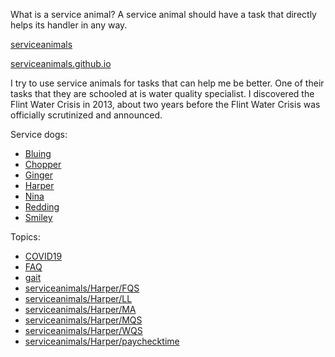 <link rel="prerender" href="https://serviceanimals.github.io/">

What is a service animal? A service animal should have a task that directly helps its handler in any way.

[serviceanimals](https://github.com/serviceanimals/serviceanimals.github.io/)

[serviceanimals.github.io](https://serviceanimals.github.io/)

I try to use service animals for tasks that can help me be better.  One of their tasks that they are schooled at is water quality specialist.  I discovered the Flint Water Crisis in 2013, about two years before the Flint Water Crisis was officially scrutinized and announced.

Service dogs:
   * [Bluing](https://serviceanimals.github.io/Bluing/)
   * [Chopper](https://serviceanimals.github.io/Chopper/)
   * [Ginger](https://serviceanimals.github.io/Ginger/)
   * [Harper](https://serviceanimals.github.io/Harper/)
   * [Nina](https://serviceanimals.github.io/Nina/)
   * [Redding](https://serviceanimals.github.io/Redding/)
   * [Smiley](https://serviceanimals.github.io/Smiley/)

Topics:
   * [COVID19](https://serviceanimals.github.io/coronavirus/)
   * [FAQ](https://serviceanimals.github.io/FAQ/)
   * [gait](https://serviceanimals.github.io/gait/)
   * [serviceanimals/](https://serviceanimals.github.io/)[Harper/](https://serviceanimals.github.io/Harper)[FQS](https://serviceanimals.github.io/Harper/FQS.md)
   * [serviceanimals/](https://serviceanimals.github.io/)[Harper/](https://serviceanimals.github.io/Harper)[LL](https://serviceanimals.github.io/Harper/LL.md)
   * [serviceanimals/](https://serviceanimals.github.io/)[Harper/](https://serviceanimals.github.io/Harper)[MA](https://serviceanimals.github.io/Harper/MA.md)
   * [serviceanimals/](https://serviceanimals.github.io/)[Harper/](https://serviceanimals.github.io/Harper)[MQS](https://serviceanimals.github.io/Harper/MQS.md)
   * [serviceanimals/](https://serviceanimals.github.io/)[Harper/](https://serviceanimals.github.io/Harper)[WQS](https://serviceanimals.github.io/Harper/WQS.md)
   * [serviceanimals/](https://serviceanimals.github.io/)[Harper/](https://serviceanimals.github.io/Harper)[paychecktime](https://serviceanimals.github.io/Harper/paychecktime.md)

<!--
   * [Buster](https://serviceanimals.github.io/Buster/)
   * [Lady](https://serviceanimals.github.io/Lady/)
   * [Gaia](https://serviceanimals.github.io/Gaia/)
   * [Gustav los veinte quatro](https://serviceanimals.github.io/Gustavlosveintequatro/)
   * [Gustav los veinte cinqo](https://serviceanimals.github.io/Gustavlosveintecinqo/)
   * [Trinket](https://serviceanimals.github.io/Trinket/)
 README.md EF -->
